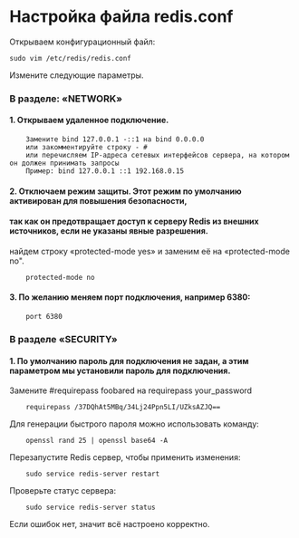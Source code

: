 # Настройка файла redis.conf

Открываем конфигурационный файл:

    sudo vim /etc/redis/redis.conf

Измените следующие параметры.

### В разделе: «NETWORK»

#### 1. Открываем удаленное подключение.

        Замените bind 127.0.0.1 -::1 на bind 0.0.0.0
        или закомментируйте строку - #
        или перечисляем IP-адреса сетевых интерфейсов сервера, на котором он должен принимать запросы
        Пример: bind 127.0.0.1 ::1 192.168.0.15

#### 2. Отключаем режим защиты. Этот режим по умолчанию активирован для повышения безопасности, 
#### так как он предотвращает доступ к серверу Redis из внешних источников, если не указаны явные разрешения.
найдем строку «protected-mode yes» и заменим её на «protected-mode no".

        protected-mode no

#### 3. По желанию меняем порт подключения, например 6380:

        port 6380

### В разделе «SECURITY»

#### 1. По умолчанию пароль для подключения не задан, а этим параметром мы установили пароль для подключения.

Замените #requirepass foobared на requirepass your_password

        requirepass /37DQhAt5MBq/34Lj24Ppn5LI/UZksAZJQ==

Для генерации быстрого пароля можно использовать команду:

        openssl rand 25 | openssl base64 -A 

Перезапустите Redis сервер, чтобы применить изменения:

        sudo service redis-server restart

Проверьте статус сервера:

        sudo service redis-server status

Если ошибок нет, значит всё настроено корректно.

